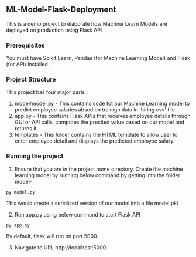 ## ML-Model-Flask-Deployment
This is a demo project to elaborate how Machine Learn Models are deployed on production using Flask API

### Prerequisites
You must have Scikit Learn, Pandas (for Machine Learning Model) and Flask (for API) installed.

### Project Structure
This project has four major parts :
1. model/model.py - This contains code fot our Machine Learning model to predict employee salaries absed on trainign data in 'hiring.csv' file.
2. app.py - This contains Flask APIs that receives employee details through GUI or API calls, computes the precited value based on our model and returns it.
4. templates - This folder contains the HTML template to allow user to enter employee detail and displays the predicted employee salary.

### Running the project
1. Ensure that you are in the project home directory. Create the machine learning model by running below command by getting into the folder model-
```
py model.py
```
This would create a serialized version of our model into a file model.pkl

2. Run app.py using below command to start Flask API
```
py app.py
```
By default, flask will run on port 5000.

3. Navigate to URL http://localhost:5000
